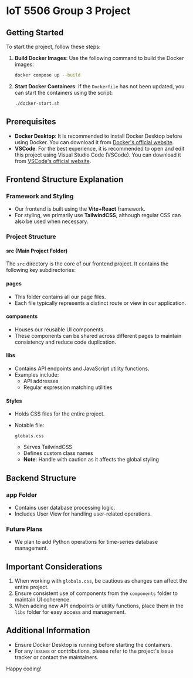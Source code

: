 # IoT 5506 Group 3 Project

## Getting Started

To start the project, follow these steps:

1. **Build Docker Images**:
   Use the following command to build the Docker images:
   ```sh
   docker compose up --build
   ```

2. **Start Docker Containers**:
   If the `Dockerfile` has not been updated, you can start the containers using the script:
   ```sh
   ./docker-start.sh
   ```

## Prerequisites

- **Docker Desktop**:
  It is recommended to install Docker Desktop before using Docker. You can download it from [Docker's official website](https://www.docker.com/products/docker-desktop).
- **VSCode**:
  For the best experience, it is recommended to open and edit this project using Visual Studio Code (VSCode). You can download it from [VSCode's official website](https://code.visualstudio.com/).

## Frontend Structure Explanation

### Framework and Styling

- Our frontend is built using the **Vite+React** framework.
- For styling, we primarily use **TailwindCSS**, although regular CSS can also be used when necessary.

### Project Structure

#### src (Main Project Folder)

The `src` directory is the core of our frontend project. It contains the following key subdirectories:

#### pages

- This folder contains all our page files.
- Each file typically represents a distinct route or view in our application.

#### components

- Houses our reusable UI components.
- These components can be shared across different pages to maintain consistency and reduce code duplication.

#### libs

- Contains API endpoints and JavaScript utility functions.
- Examples include:
  - API addresses
  - Regular expression matching utilities

#### Styles

- Holds CSS files for the entire project.

- Notable file: 

  ```
  globals.css
  ```

  - Serves TailwindCSS
  - Defines custom class names
  - **Note**: Handle with caution as it affects the global styling

## Backend Structure

### app Folder

- Contains user database processing logic.
- Includes User View for handling user-related operations.

### Future Plans

- We plan to add Python operations for time-series database management.

## Important Considerations

1. When working with `globals.css`, be cautious as changes can affect the entire project.
2. Ensure consistent use of components from the `components` folder to maintain UI coherence.
3. When adding new API endpoints or utility functions, place them in the `libs` folder for easy access and management.

## Additional Information

- Ensure Docker Desktop is running before starting the containers.
- For any issues or contributions, please refer to the project's issue tracker or contact the maintainers.

Happy coding!